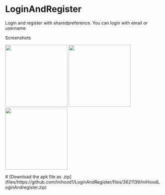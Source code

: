# LoginAndRegister
Login and register with sharedpreference. You can login with email or username

Screenshots

<p float="left">
  <img src="https://user-images.githubusercontent.com/15949588/65040116-92317480-d94b-11e9-970f-14b8e699b8b1.png" width="200" />
  <img src="https://user-images.githubusercontent.com/15949588/65040121-9493ce80-d94b-11e9-96ae-ce46d464adbd.png" width="200" /> 
  <img src="https://user-images.githubusercontent.com/15949588/65040127-965d9200-d94b-11e9-82d8-e4ff621730ef.png" width="200" />
</p>
# [Download the apk file as .zip](files/https://github.com/Inihood1/LoginAndRegister/files/3621139/IniHoodLoginAndregister.zip)
